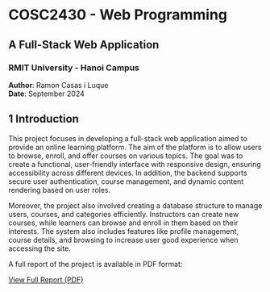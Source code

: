 # COSC2430 - Web Programming
## A Full-Stack Web Application

### RMIT University - Hanoi Campus

**Author**: Ramon Casas i Luque  
**Date**: September 2024

## 1 Introduction

This project focuses in developing a full-stack web application aimed to provide an online learning platform. The aim of the platform is to allow users to browse, enroll, and offer courses on various topics. The goal was to create a functional, user-friendly interface with responsive design, ensuring accessibility across different devices. In addition, the backend supports secure user authentication, course management, and dynamic content rendering based on user roles.

Moreover, the project also involved creating a database structure to manage users, courses, and categories efficiently. Instructors can create new courses, while learners can browse and enroll in them based on their interests. The system also includes features like profile management, course details, and browsing to increase user good experience when accessing the site.

A full report of the project is available in PDF format:

[View Full Report (PDF)](./docs/report.pdf)